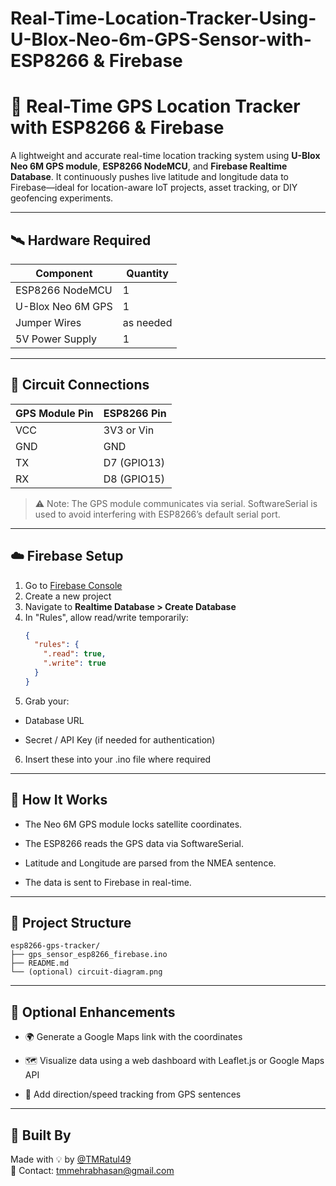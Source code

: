 # Real-Time-Location-Tracker-Using-U-Blox-Neo-6m-GPS-Sensor-with-ESP8266 & Firebase

# 📍 Real-Time GPS Location Tracker with ESP8266 & Firebase

A lightweight and accurate real-time location tracking system using **U-Blox Neo 6M GPS module**, **ESP8266 NodeMCU**, and **Firebase Realtime Database**. It continuously pushes live latitude and longitude data to Firebase—ideal for location-aware IoT projects, asset tracking, or DIY geofencing experiments.

---

## 🛰️ Hardware Required

| Component              | Quantity |
|------------------------|----------|
| ESP8266 NodeMCU        | 1        |
| U-Blox Neo 6M GPS      | 1        |
| Jumper Wires           | as needed |
| 5V Power Supply        | 1        |

---

## 🔌 Circuit Connections

| GPS Module Pin | ESP8266 Pin |
|----------------|-------------|
| VCC            | 3V3 or Vin  |
| GND            | GND         |
| TX             | D7 (GPIO13) |
| RX             | D8 (GPIO15) |

> ⚠️ Note: The GPS module communicates via serial. SoftwareSerial is used to avoid interfering with ESP8266’s default serial port.

---

## ☁️ Firebase Setup

1. Go to [Firebase Console](https://console.firebase.google.com)
2. Create a new project
3. Navigate to **Realtime Database > Create Database**
4. In "Rules", allow read/write temporarily:
   ```json
   {
     "rules": {
       ".read": true,
       ".write": true
     }
   }

5. Grab your:

 - Database URL

 - Secret / API Key (if needed for authentication)

6. Insert these into your .ino file where required

---

## 📡 How It Works

- The Neo 6M GPS module locks satellite coordinates.

- The ESP8266 reads the GPS data via SoftwareSerial.

- Latitude and Longitude are parsed from the NMEA sentence.

- The data is sent to Firebase in real-time.

---

## 📂 Project Structure

```
esp8266-gps-tracker/
├── gps_sensor_esp8266_firebase.ino
├── README.md
└── (optional) circuit-diagram.png
```

---

## 📱 Optional Enhancements
- 🌍 Generate a Google Maps link with the coordinates

- 🗺️ Visualize data using a web dashboard with Leaflet.js or Google Maps API

- 🧭 Add direction/speed tracking from GPS sentences

---

## 🤖 Built By

Made with 💡 by [@TMRatul49](https://github.com/TMRatul49)  
📧 Contact: [tmmehrabhasan@gmail.com](mailto:tmmehrabhasan@gmail.com)
